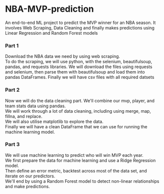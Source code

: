 # NBA-MVP-prediction
An end-to-end ML project to predict the MVP winner for an NBA season. It involves Web Scraping, Data Cleaning and finally makes predictions using Linear Regression and Random Forest models 

### Part 1
Download the NBA data we need by using web scraping.  
To do the scraping, we will use python, with the selenium, beautifulsoup, pandas, and requests libraries. 
We will download the files using requests and selenium, then parse them with beautifulsoup and load them into pandas DataFrames.
Finally we will have csv files with all required datsets

### Part 2
Now we will do the data cleaning part. 
We'll combine our mvp, player, and team stats data using pandas.  
We will work through a lot of data cleaning, including using merge, map, fillna, and replace.  
We will also utilise matplotlib to explore the data.  
Finally we will have a clean DataFrame that we can use for running the machine learning model.

### Part 3
We will use machine learning to predict who will win MVP each year.  
We first prepare the data for machine learning and use a Ridge Regression model.  
Then define an error metric, backtest across most of the data set, and iterate on our predictors.  
We'll end by using a Random Forest model to detect non-linear relationships and make predictions.
